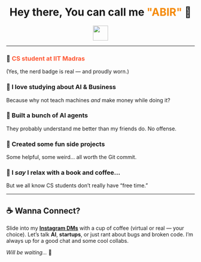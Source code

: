 <h1 align="center">Hey there, You can call me <span style="color:#F58A07;">"ABIR"</span> 👋</h1>

<p align="center">
  <img src="https://media.giphy.com/media/hvRJCLFzcasrR4ia7z/giphy.gif" width="40" height="40"/>
</p>

---

### 🔭 <span style="color:#FF5733;">CS student at IIT Madras</span>  
(Yes, the nerd badge is real — and proudly worn.)

### 🌱 I love studying about <strong>AI</strong> & <strong>Business</strong>  
Because why not teach machines *and* make money while doing it?

### 🤖 Built a bunch of AI agents  
They probably understand me better than my friends do. No offense.

### 🤔 Created some fun side projects  
Some helpful, some weird... all worth the Git commit.

### 💬 I *say* I relax with a book and coffee...  
But we all know CS students don’t really have “free time.”

---

<h2>☕ Wanna Connect?</h2>

<p>
Slide into my <a href="https://www.instagram.com/maybe_abir.me?igsh=djBxY3Fqc3UwMmE2" target="_blank"><strong>Instagram DMs</strong></a> with a cup of coffee (virtual or real — your choice).  
Let’s talk <strong>AI</strong>, <strong>startups</strong>, or just rant about bugs and broken code.  
I’m always up for a good chat and some cool collabs.  
</p>

<p><i>Will be waiting...</i> 🤝</p>
